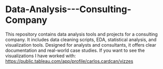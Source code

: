 # Data-Analysis---Consulting-Company
This repository contains data analysis tools and projects for a consulting company. It includes data cleaning scripts, EDA, statistical analysis, and visualization tools. Designed for analysts and consultants, it offers clear documentation and real-world case studies.
If you want to see the visualizations I have worked with: https://public.tableau.com/app/profile/carlos.cardcan/vizzes
